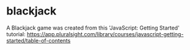 # blackjack

A Blackjack game was created from this 'JavaScript: Getting Started' tutorial: https://app.pluralsight.com/library/courses/javascript-getting-started/table-of-contents

